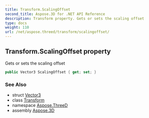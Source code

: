 ```yaml
---
title: Transform.ScalingOffset
second_title: Aspose.3D for .NET API Reference
description: Transform property. Gets or sets the scaling offset
type: docs
weight: 110
url: /net/aspose.threed/transform/scalingoffset/
---
```

## Transform.ScalingOffset property

Gets or sets the scaling offset

```csharp
public Vector3 ScalingOffset { get; set; }
```

### See Also

* struct [Vector3](../../../aspose.threed.utilities/vector3/)
* class [Transform](../)
* namespace [Aspose.ThreeD](../../transform/)
* assembly [Aspose.3D](../../../)


